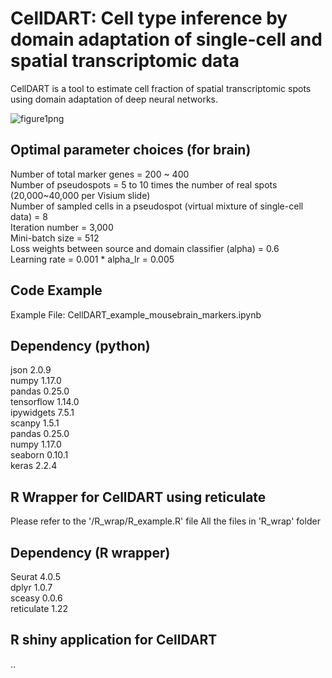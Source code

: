 # CellDART: Cell type inference by domain adaptation of single-cell and spatial transcriptomic data
CellDART is a tool to estimate cell fraction of spatial transcriptomic spots using domain adaptation of deep neural networks.

![figure1png](https://user-images.githubusercontent.com/14209383/114880774-528b8100-9e3d-11eb-9b60-41c9d0acd5fd.png)


## Optimal parameter choices (for brain)
  Number of total marker genes = 200 ~ 400  
  Number of pseudospots = 5 to 10 times the number of real spots (20,000~40,000 per Visium slide)  
  Number of sampled cells in a pseudospot (virtual mixture of single-cell data) = 8  
  Iteration number = 3,000  
  Mini-batch size = 512  
  Loss weights between source and domain classifier (alpha) = 0.6  
  Learning rate = 0.001 * alpha_lr = 0.005  

## Code Example
Example File: CellDART_example_mousebrain_markers.ipynb

## Dependency (python)
  json 2.0.9  
  numpy 1.17.0  
  pandas 0.25.0  
  tensorflow 1.14.0  
  ipywidgets 7.5.1  
  scanpy 1.5.1  
  pandas 0.25.0  
  numpy 1.17.0  
  seaborn 0.10.1  
  keras 2.2.4

## R Wrapper for CellDART using reticulate 
  Please refer to the '/R_wrap/R_example.R' file
  All the files in 'R_wrap' folder
  
## Dependency (R wrapper)
  Seurat 4.0.5  
  dplyr 1.0.7  
  sceasy 0.0.6  
  reticulate 1.22  
  
## R shiny application for CellDART
  ..
  
